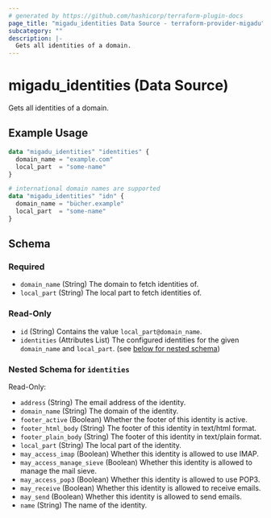 ```yaml
---
# generated by https://github.com/hashicorp/terraform-plugin-docs
page_title: "migadu_identities Data Source - terraform-provider-migadu"
subcategory: ""
description: |-
  Gets all identities of a domain.
---
```


# migadu_identities (Data Source)

Gets all identities of a domain.

## Example Usage

```terraform
data "migadu_identities" "identities" {
  domain_name = "example.com"
  local_part  = "some-name"
}

# international domain names are supported
data "migadu_identities" "idn" {
  domain_name = "bücher.example"
  local_part  = "some-name"
}
```

<!-- schema generated by tfplugindocs -->
## Schema

### Required

- `domain_name` (String) The domain to fetch identities of.
- `local_part` (String) The local part to fetch identities of.

### Read-Only

- `id` (String) Contains the value `local_part@domain_name`.
- `identities` (Attributes List) The configured identities for the given `domain_name` and `local_part`. (see [below for nested schema](#nestedatt--identities))

<a id="nestedatt--identities"></a>
### Nested Schema for `identities`

Read-Only:

- `address` (String) The email address of the identity.
- `domain_name` (String) The domain of the identity.
- `footer_active` (Boolean) Whether the footer of this identity is active.
- `footer_html_body` (String) The footer of this identity in text/html format.
- `footer_plain_body` (String) The footer of this identity in text/plain format.
- `local_part` (String) The local part of the identity.
- `may_access_imap` (Boolean) Whether this identity is allowed to use IMAP.
- `may_access_manage_sieve` (Boolean) Whether this identity is allowed to manage the mail sieve.
- `may_access_pop3` (Boolean) Whether this identity is allowed to use POP3.
- `may_receive` (Boolean) Whether this identity is allowed to receive emails.
- `may_send` (Boolean) Whether this identity is allowed to send emails.
- `name` (String) The name of the identity.


